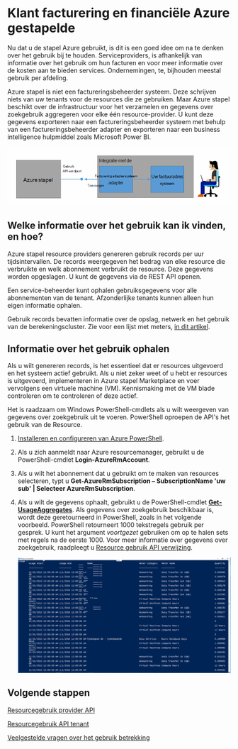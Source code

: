 <properties
    pageTitle="Klant facturering en financiële Azure gestapelde | Microsoft Azure"
    description="Informatie over het ophalen van informatie over het gebruik van de resource van Azure stapel."
    services="azure-stack"
    documentationCenter=""
    authors="AlfredoPizzirani"
    manager="byronr"
    editor=""/>

<tags
    ms.service="azure-stack"
    ms.workload="na"
    ms.tgt_pltfrm="na"
    ms.devlang="na"
    ms.topic="article"
    ms.date="10/18/2016"
    ms.author="alfredop"/>

# <a name="customer-billing-and-chargeback-in-azure-stack"></a>Klant facturering en financiële Azure gestapelde

Nu dat u de stapel Azure gebruikt, is dit is een goed idee om na te denken over het gebruik bij te houden. Serviceproviders, is afhankelijk van informatie over het gebruik om hun facturen en voor meer informatie over de kosten aan te bieden services.
Ondernemingen, te, bijhouden meestal gebruik per afdeling.

Azure stapel is niet een factureringsbeheerder systeem. Deze schrijven niets van uw tenants voor de resources die ze gebruiken. Maar Azure stapel beschikt over de infrastructuur voor het verzamelen en gegevens over zoekgebruik aggregeren voor elke één resource-provider. U kunt deze gegevens exporteren naar een factureringsbeheerder systeem met behulp van een factureringsbeheerder adapter en exporteren naar een business intelligence hulpmiddel zoals Microsoft Power BI.

![Conceptuele model van een factureringsbeheerder adapter Azure stapel verbinden met een facturering toepassing](media/azure-stack-billing-and-chargeback/image1.png)

## <a name="what-usage-information-can-i-find-and-how"></a>Welke informatie over het gebruik kan ik vinden, en hoe?

Azure stapel resource providers genereren gebruik records per uur tijdsintervallen. De records weergegeven het bedrag van elke resource die verbruikte en welk abonnement verbruikt de resource. Deze gegevens worden opgeslagen. U kunt de gegevens via de REST API openen.

Een service-beheerder kunt ophalen gebruiksgegevens voor alle abonnementen van de tenant. Afzonderlijke tenants kunnen alleen hun eigen informatie ophalen.

Gebruik records bevatten informatie over de opslag, netwerk en het gebruik van de berekeningscluster. Zie voor een lijst met meters, [in dit artikel](azure-stack-usage-related-faq.md).

## <a name="retrieve-usage-information"></a>Informatie over het gebruik ophalen

Als u wilt genereren records, is het essentieel dat er resources uitgevoerd en het systeem actief gebruikt. Als u niet zeker weet of u hebt er resources is uitgevoerd, implementeren in Azure stapel Marketplace en voer vervolgens een virtuele machine (VM). Kennismaking met de VM blade controleren om te controleren of deze actief.

Het is raadzaam om Windows PowerShell-cmdlets als u wilt weergeven van gegevens over zoekgebruik uit te voeren.
PowerShell oproepen de API's het gebruik van de Resource.

1.  [Installeren en configureren van Azure PowerShell](https://azure.microsoft.com/en-us/documentation/articles/powershell-install-configure/).

2.  Als u zich aanmeldt naar Azure resourcemanager, gebruikt u de PowerShell-cmdlet **Login-AzureRmAccount**.

3.  Als u wilt het abonnement dat u gebruikt om te maken van resources selecteren, typt u **Get-AzureRmSubscription – SubscriptionName 'uw sub' | Selecteer AzureRmSubscription**.

4.  Als u wilt de gegevens ophaalt, gebruikt u de PowerShell-cmdlet [**Get-UsageAggregates**](https://msdn.microsoft.com/en-us/library/mt619285.aspx).
    Als gegevens over zoekgebruik beschikbaar is, wordt deze geretourneerd in PowerShell, zoals in het volgende voorbeeld. PowerShell retourneert 1000 tekstregels gebruik per gesprek.
    U kunt het argument *voortgezet* gebruiken om op te halen sets met regels na de eerste 1000. Voor meer informatie over gegevens over zoekgebruik, raadpleegt u [Resource gebruik API verwijzing](azure-stack-provider-resource-api.md).

    ![](media/azure-stack-billing-and-chargeback/image2.png)

## <a name="next-steps"></a>Volgende stappen

[Resourcegebruik provider API](azure-stack-provider-resource-api.md)

[Resourcegebruik API tenant](azure-stack-tenant-resource-usage-api.md)

[Veelgestelde vragen over het gebruik betrekking](azure-stack-usage-related-faq.md)
